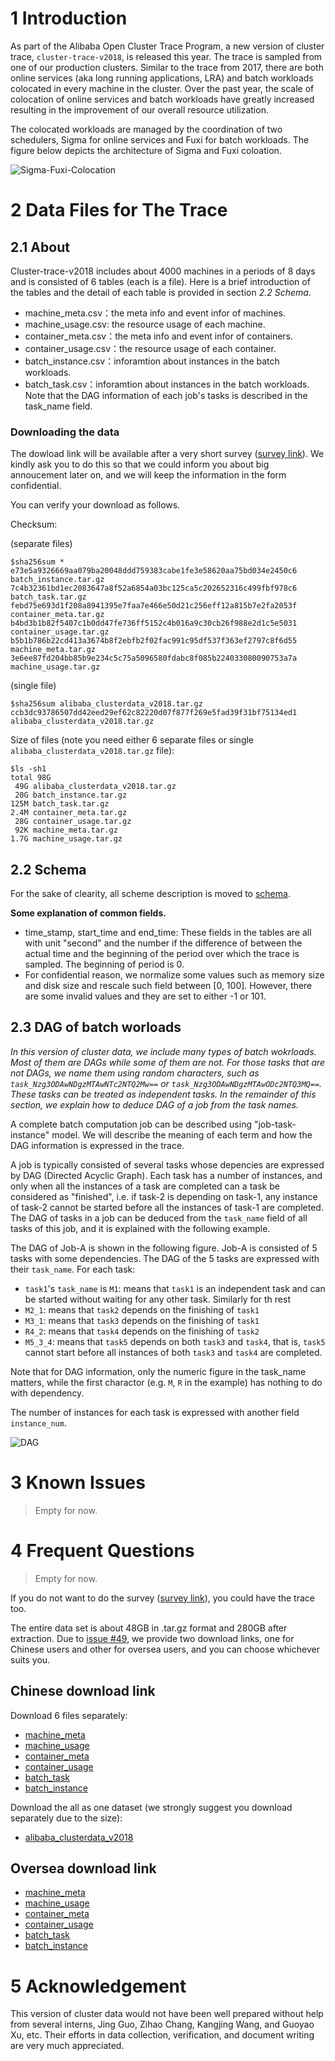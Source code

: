 
# 1 Introduction

As part of the Alibaba Open Cluster Trace Program, a new version of cluster trace, `cluster-trace-v2018`, is released this year. The trace is sampled from one of our production clusters. Similar to the trace from 2017, there are both online services (aka long running applications, LRA) and batch workloads colocated in every machine in the cluster. Over the past year, the scale of colocation of online services and batch workloads have greatly increased resulting in the improvement of our overall resource utilization.

The colocated workloads are managed by the coordination of two schedulers, Sigma for online services and Fuxi for batch workloads. The figure below depicts the architecture of Sigma and Fuxi coloation.

![Sigma-Fuxi-Colocation](./sigma-fuxi-collocation.jpg)

# 2 Data Files for The Trace

## 2.1 About

Cluster-trace-v2018 includes about 4000 machines in a periods of 8 days and is consisted of 6 tables (each is a file). Here is a brief introduction of the tables and the detail of each table is provided in section *2.2 Schema*.

* machine_meta.csv：the meta info and event infor of machines.
* machine_usage.csv: the resource usage of each machine.
* container_meta.csv：the meta info and event infor of containers.
* container_usage.csv：the resource usage of each container.
* batch_instance.csv：inforamtion about instances in the batch workloads.
* batch_task.csv：inforamtion about instances in the batch workloads. Note that the DAG information of each job's tasks is described in the task_name field.

### Downloading the data

The dowload link will be available after a very short survey ([survey link](http://alibabadeveloper.mikecrm.com/BdJtacN)). We kindly ask you to do this so that we could inform you about big annoucement later on, and we will keep the information in the form confidential.

You can verify your download as follows.

Checksum:

(separate files)
```
$sha256sum *
e73e5a9326669aa079ba20048ddd759383cabe1fe3e58620aa75bd034e2450c6  batch_instance.tar.gz
7c4b32361bd1ec2083647a8f52a6854a03bc125ca5c202652316c499fbf978c6  batch_task.tar.gz
febd75e693d1f208a8941395e7faa7e466e50d21c256eff12a815b7e2fa2053f  container_meta.tar.gz
b4bd3b1b82f5407c1b0dd47fe736ff5152c4b016a9c30cb26f988e2d1c5e5031  container_usage.tar.gz
b5b1b786b22cd413a3674b8f2ebfb2f02fac991c95df537f363ef2797c8f6d55  machine_meta.tar.gz
3e6ee87fd204bb85b9e234c5c75a5096580fdabc8f085b224033080090753a7a  machine_usage.tar.gz
```

(single file)
```
$sha256sum alibaba_clusterdata_v2018.tar.gz
ccb3dc93786507dd42eed29ef62c82220d07f877f269e5fad39f31bf75134ed1  alibaba_clusterdata_v2018.tar.gz
```

Size of files (note you need either 6 separate files or single `alibaba_clusterdata_v2018.tar.gz` file):
```
$ls -sh1
total 98G
 49G alibaba_clusterdata_v2018.tar.gz
 20G batch_instance.tar.gz
125M batch_task.tar.gz
2.4M container_meta.tar.gz
 28G container_usage.tar.gz
 92K machine_meta.tar.gz
1.7G machine_usage.tar.gz
```

## 2.2 Schema

For the sake of clearity, all scheme description is moved to [schema](./schema.md).

**Some explanation of common fields.**

* time_stamp, start_time and end_time: These fields in the tables are all with unit "second" and the number if the difference of between the actual time and the beginning of the period over which the trace is sampled. The beginning of period is 0.
* For confidential reason, we normalize some values such as memory size and disk size and rescale such field between [0, 100]. However, there are some invalid values and they are set to either -1 or 101.

## 2.3 DAG of batch worloads

*In this version of cluster data, we include many types of batch wokrloads. Most of them are DAGs while some of them are not. For those tasks that are not DAGs, we name them using random characters, such as `task_Nzg3ODAwNDgzMTAwNTc2NTQ2Mw==` or `task_Nzg3ODAwNDgzMTAwODc2NTQ3MQ==`. These tasks can be treated as independent tasks. In the remainder of this section, we explain how to deduce DAG of a job from the task names.*

A complete batch computation job can be described using "job-task-instance" model. We will describe the meaning of each term and how the DAG information is expressed in the trace.

A job is typically consisted of several tasks whose depencies are expressed by DAG (Directed Acyclic Graph). Each task has a number of instances, and only when all the instances of a task are completed can a task be considered as "finished", i.e. if task-2 is depending on task-1, any instance of task-2 cannot be started before all the instances of task-1 are completed. The DAG of tasks in a job can be deduced from the `task_name` field of all tasks of this job, and it is explained with the following example.

The DAG of Job-A is shown in the following figure. Job-A is consisted of 5 tasks with some dependencies. The DAG of the 5 tasks are expressed with their `task_name`. For each task:

* `task1`'s `task_name` is `M1`: means that `task1` is an independent task and can be started without waiting for any other task. Similarly for th rest
* `M2_1`: means that `task2` depends on the finishing of `task1`
* `M3_1`: means that `task3` depends on the finishing of `task1`
* `R4_2`: means that `task4` depends on the finishing of `task2`
* `M5_3_4`: means that `task5` depends on both `task3` and `task4`, that is, `task5` cannot start before all instances of both `task3` and `task4` are completed.

Note that for DAG information, only the numeric figure in the task_name matters, while the first charactor (e.g. `M`, `R` in the example) has nothing to do with dependency.

The number of instances for each task is expressed with another field `instance_num`.

![DAG](./DAG.png)

# 3 Known Issues

> Empty for now.

# 4 Frequent Questions

> Empty for now.

If you do not want to do the survey ([survey link](http://alibabadeveloper.mikecrm.com/BdJtacN)), you could have the trace too.

The entire data set is about 48GB in .tar.gz format and 280GB after extraction. Due to [issue #49](https://github.com/alibaba/clusterdata/issues/49), we provide two download links, one for Chinese users and other for oversea users, and you can choose whichever suits you.

## Chinese download link

Download 6 files separately:

* [machine_meta](http://clusterdata2018pubcn.oss-cn-beijing.aliyuncs.com/machine_meta.tar.gz)
* [machine_usage](http://clusterdata2018pubcn.oss-cn-beijing.aliyuncs.com/machine_usage.tar.gz)
* [container_meta](http://clusterdata2018pubcn.oss-cn-beijing.aliyuncs.com/container_meta.tar.gz)
* [container_usage](http://clusterdata2018pubcn.oss-cn-beijing.aliyuncs.com/container_usage.tar.gz)
* [batch_task](http://clusterdata2018pubcn.oss-cn-beijing.aliyuncs.com/batch_task.tar.gz)
* [batch_instance](http://clusterdata2018pubcn.oss-cn-beijing.aliyuncs.com/batch_instance.tar.gz)

Download the all as one dataset (we strongly suggest you download separately due to the size):

* [alibaba_clusterdata_v2018](http://clusterdata2018pubcn.oss-cn-beijing.aliyuncs.com/alibaba_clusterdata2018.tar.gz)

## Oversea download link

* [machine_meta](http://clusterdata2018pubus.oss-us-west-1.aliyuncs.com/machine_meta.tar.gz)
* [machine_usage](http://clusterdata2018pubus.oss-us-west-1.aliyuncs.com/machine_usage.tar.gz)
* [container_meta](http://clusterdata2018pubus.oss-us-west-1.aliyuncs.com/container_meta.tar.gz)
* [container_usage](http://clusterdata2018pubus.oss-us-west-1.aliyuncs.com/container_usage.tar.gz)
* [batch_task](http://clusterdata2018pubus.oss-us-west-1.aliyuncs.com/batch_task.tar.gz)
* [batch_instance](http://clusterdata2018pubus.oss-us-west-1.aliyuncs.com/batch_instance.tar.gz)
  
# 5 Acknowledgement

This version of cluster data would not have been well prepared without help from several interns, Jing Guo, Zihao Chang, Kangjing Wang, and Guoyao Xu, etc. Their efforts in data collection, verification, and document writing are very much appreciated.
